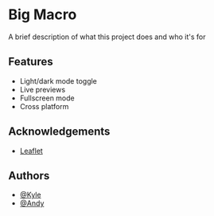 
# Big Macro

A brief description of what this project does and who it's for


## Features

- Light/dark mode toggle
- Live previews
- Fullscreen mode
- Cross platform


## Acknowledgements

 - [Leaflet](https://leafletjs.com/)


## Authors

- [@Kyle](https://www.github.com/kyle-zhou)
- [@Andy](https://www.github.com/andyyzhu)

